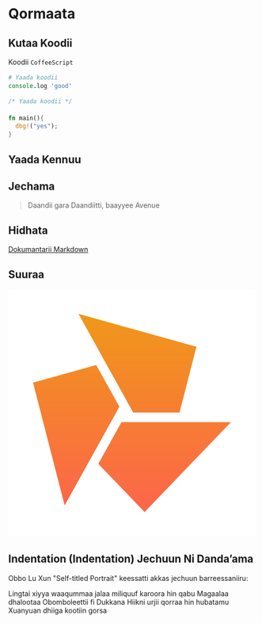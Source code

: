 [Markdown 全局注释]:#

# Qormaata

## Kutaa Koodii

Koodii `CoffeeScript`

```coffee
# Yaada koodii
console.log 'good'


```

```rust
/* Yaada koodii */

fn main(){
  dbg!("yes");
}
```

## Yaada Kennuu

<!-- HTML 注释 --> 

<!-- 多行注释 --> 

## Jechama

> Daandii gara Daandiitti, baayyee Avenue

## Hidhata

[Dokumantarii Markdown](https://github.com/xxai-art/xxai-art-md)

## Suuraa

![xxAI.Art Eenyummaa Biraandii](https://raw.githubusercontent.com/xxai-art/web/main/file/svg/logo.svg)

## Indentation (Indentation) Jechuun Ni Danda’ama

Obbo Lu Xun "Self-titled Portrait" keessatti akkas jechuun barreessaniiru:

  Lingtai xiyya waaqummaa jalaa miliquuf karoora hin qabu
  Magaalaa dhalootaa Obomboleettii fi Dukkana
  Hiikni urjii qorraa hin hubatamu
  Xuanyuan dhiiga kootiin gorsa


